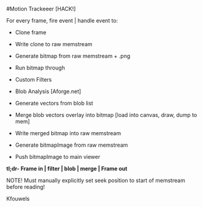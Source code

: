 #Motion Trackeeer [HACK!]

For every frame, fire event | handle event to:

+ Clone frame
+ Write clone to raw memstream
+ Generate bitmap from raw memstream + .png
+ Run bitmap through 
 + Custom Filters
 + Blob Analysis [Aforge.net]
+ Generate vectors from blob list
+ Merge blob vectors overlay into bitmap [load into canvas, draw, dump to mem]
+ Write merged bitmap into raw memstream
 
+ Generate bitmapImage from raw memstream
+ Push bitmapImage to main viewer

__tl;dr- Frame in | filter | blob | merge | Frame out__

NOTE!
Must manually explicitly set seek position to start of memstream before reading!


Kfouwels
